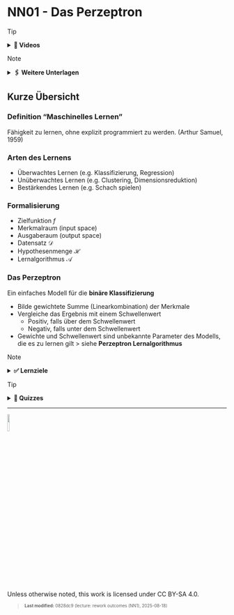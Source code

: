 # NN01 - Das Perzeptron

> [!TIP]
>
> <details>
>
> <summary><strong>🎦 Videos</strong></summary>
>
> - [NN1.1 - Einführung](https://youtu.be/IJdiwITTC9Y)
> - [NN1.2 - Fallstudie und
>   Formalisierung](https://youtu.be/oWcvFyLgqYc)
> - [NN1.3 - Das Perzeptron Modell](https://youtu.be/ZvWpI0Doocc)
> - [NN1.4 - Perzeptron Beispiel](https://youtu.be/8Rdw2NBCCJk)
> - [NN1.5 - Der Perzeptron
>   Lernalgorithmus](https://youtu.be/JD8Qsg8_kQI)
>
> </details>

> [!NOTE]
>
> <details>
>
> <summary><strong>🖇 Weitere Unterlagen</strong></summary>
>
> - [NN01-Das_Perzeptron.pdf](https://github.com/Artificial-Intelligence-HSBI-TDU/KI-Vorlesung/blob/master/lecture/nn/files/NN01-Das_Perzeptron.pdf)
>
> </details>

## Kurze Übersicht

### Definition “Maschinelles Lernen”

Fähigkeit zu lernen, ohne explizit programmiert zu werden. (Arthur
Samuel, 1959)

### Arten des Lernens

- Überwachtes Lernen (e.g. Klassifizierung, Regression)
- Unüberwachtes Lernen (e.g. Clustering, Dimensionsreduktion)
- Bestärkendes Lernen (e.g. Schach spielen)

### Formalisierung

- Zielfunktion $`f`$
- Merkmalraum (input space)
- Ausgaberaum (output space)
- Datensatz $`\mathcal{D}`$
- Hypothesenmenge $`\mathcal{H}`$
- Lernalgorithmus $`\mathcal{A}`$

### Das Perzeptron

Ein einfaches Modell für die **binäre Klassifizierung**

- Bilde gewichtete Summe (Linearkombination) der Merkmale
- Vergleiche das Ergebnis mit einem Schwellenwert
  - Positiv, falls über dem Schwellenwert
  - Negativ, falls unter dem Schwellenwert
- Gewichte und Schwellenwert sind unbekannte Parameter des Modells, die
  es zu lernen gilt \> siehe **Perzeptron Lernalgorithmus**

> [!NOTE]
>
> <details>
>
> <summary><strong>✅ Lernziele</strong></summary>
>
> - k2: Ich kann verschiedene Arten des maschinellen Lernens erklären
> - k2: Ich kann die Formalisierung eines ML-Problems, insbesondere der
>   Klassifizierung erklären und dabei insbesondere die Begriffe
>   Datensatz, Merkmalraum, Hyphotesenfunktion und Zielfunktion an einem
>   Beispiel erläutern
> - k2: Ich kann das Perzeptron als linearen Klassifizierer verstehen
>   und erklären
> - k2: Ich kann den Begriff der Entscheidungsgrenze erklären
> - k3: Ich kann die Entscheidungsgrenze für ein konkretes Beispiel
>   berechnen
> - k3: Ich kann den Perzeptron Lernalgorithmus implementieren und
>   anwenden
>
> </details>

> [!TIP]
>
> <details>
>
> <summary><strong>🧩 Quizzes</strong></summary>
>
> - [Selbsttest Intro ML
>   (ILIAS)](https://www.hsbi.de/elearning/goto.php?target=tst_1106589&client_id=FH-Bielefeld)
>
> </details>

------------------------------------------------------------------------

<img src="https://licensebuttons.net/l/by-sa/4.0/88x31.png" width="10%">

Unless otherwise noted, this work is licensed under CC BY-SA 4.0.

<blockquote><p><sup><sub><strong>Last modified:</strong> 0828dc9 (lecture: rework outcomes (NN1), 2025-08-18)<br></sub></sup></p></blockquote>
